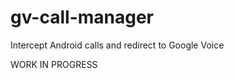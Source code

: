 gv-call-manager
===============

Intercept Android calls and redirect to Google Voice


WORK IN PROGRESS
